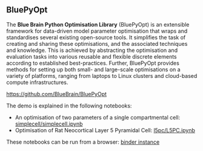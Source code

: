 ## BluePyOpt

The **Blue Brain Python Optimisation Library** (BluePyOpt) is an extensible framework for data-driven model parameter optimisation that wraps and standardises several existing open-source tools. It simplifies the task of creating and sharing these optimisations, and the associated techniques and knowledge. This is achieved by abstracting the optimisation and evaluation tasks into various reusable and flexible discrete elements according to established best-practices. Further, BluePyOpt provides methods for setting up both small- and large-scale optimisations on a variety of platforms, ranging from laptops to Linux clusters and cloud-based compute infrastructures. 

https://github.com/BlueBrain/BluePyOpt

The demo is explained in the following notebooks: 
- An optimisation of two parameters of a single compartmental cell: [simplecell/simplecell.ipynb](simplecell/simplecell.ipynb)
- Optimisation of Rat Neocortical Layer 5 Pyramidal Cell: [l5pc/L5PC.ipynb](l5pc/L5PC.ipynb)

These notebooks can be run from a browser: [binder instance](http://mybinder.org/repo/BlueBrain/SimulationTutorials/YRE2016/BluePyOpt)
